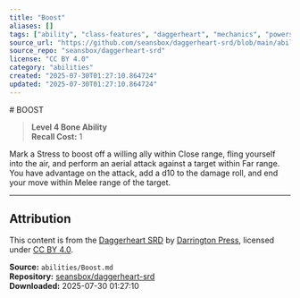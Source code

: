 ```yaml
---
title: "Boost"
aliases: []
tags: ["ability", "class-features", "daggerheart", "mechanics", "powers", "reference", "srd", "ttrpg"]
source_url: "https://github.com/seansbox/daggerheart-srd/blob/main/abilities/Boost.md"
source_repo: "seansbox/daggerheart-srd"
license: "CC BY 4.0"
category: "abilities"
created: "2025-07-30T01:27:10.864724"
updated: "2025-07-30T01:27:10.864724"
---
```


﻿# BOOST

> **Level 4 Bone Ability**  
> **Recall Cost:** 1

Mark a Stress to boost off a willing ally within Close range, fling yourself into the air, and perform an aerial attack against a target within Far range. You have advantage on the attack, add a d10 to the damage roll, and end your move within Melee range of the target.

---

## Attribution

This content is from the [Daggerheart SRD](https://github.com/seansbox/daggerheart-srd/blob/main/abilities/Boost.md) by [Darrington Press](https://darringtonpress.com/), licensed under [CC BY 4.0](https://creativecommons.org/licenses/by/4.0/).

**Source:** `abilities/Boost.md`  
**Repository:** [seansbox/daggerheart-srd](https://github.com/seansbox/daggerheart-srd)  
**Downloaded:** 2025-07-30 01:27:10

